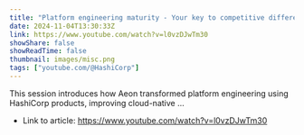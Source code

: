 ```yaml
---
title: "Platform engineering maturity - Your key to competitive differentiation"
date: 2024-11-04T13:30:33Z
link: https://www.youtube.com/watch?v=l0vzDJwTm30
showShare: false
showReadTime: false
thumbnail: images/misc.png
tags: ["youtube.com/@HashiCorp"]
---
```

This session introduces how Aeon transformed platform engineering using HashiCorp products, improving cloud-native ...

- Link to article: https://www.youtube.com/watch?v=l0vzDJwTm30